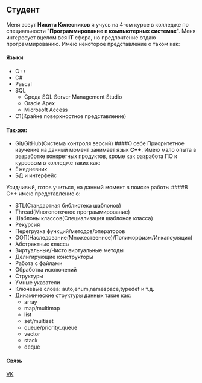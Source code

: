 ## Студент
Меня зовут **Никита Колесников** я учусь на 4-ом курсе в колледже по специальности "**Программирование в компьютерных системах**".
Меня интересует вцелом вся **IT** сфера, но предпочтение отдаю программированию.
Имею некоторое представление о таком как:
#### Языки
- C++
- C#
- Pascal
- SQL
    - Среда SQL Server Management Studio
    - Oracle Apex
    - Microsoft Access
- C1(Крайне поверхностное представление)
#### Так-же:
 - Git/GitHub(Система контроля версий)
####О себе
 Приоритетное изучение на данный момент занимает язык **C++**.
 Имею мало опыта в разработке конкретных продуктов, кроме как разработа ПО к курсовым в колледже таких как:
 - Ежедневник
 - БД и интерфейс

Усидчивый, готов учиться, на данный момент в поиске работы
####В C++ имею представление о:
 - STL(Стандартная библиотека шаблонов)
 - Thread(Многопоточное программирование)
 - Шаблоны классов(Специализация шаблонов класса)
 - Рекурсия
 - Перегрузка функций/методов/операторов
 - ООП(Наследование(Множественное)/Полиморфизм/Инкапсуляция)
 - Абстрактные классы
 - Виртуальные/Чисто виртуальные методы
 - Делигирующие конструкторы
 - Работа с файлами
 - Обработка исключений
 - Структуры
 - Умные указатели
 - Ключевые слова: auto,enum,namespace,typedef и т.д.
 - Динамические структуры данных такие как:
    - array
    - map/multimap
    - list
    - set/multiset
    - queue/priority_queue
    - vector
    - stack
    - deque



#### Связь
[VK](https://vk.com/letonb)
